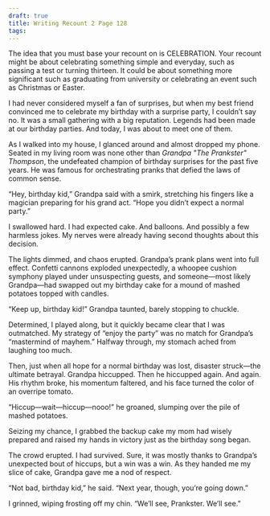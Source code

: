 ```yaml
---
draft: true
title: Writing Recount 2 Page 128
tags:
---
```

The idea that you must base your recount on is CELEBRATION. Your recount might be about celebrating something simple and everyday, such as passing a test or turning thirteen. It could be about something more significant such as graduating from university or celebrating an event such as Christmas or Easter.

I had never considered myself a fan of surprises, but when my best friend convinced me to celebrate my birthday with a surprise party, I couldn’t say no. It was a small gathering with a big reputation. Legends had been made at our birthday parties. And today, I was about to meet one of them.

As I walked into my house, I glanced around and almost dropped my phone. Seated in my living room was none other than _Grandpa "The Prankster" Thompson_, the undefeated champion of birthday surprises for the past five years. He was famous for orchestrating pranks that defied the laws of common sense.

“Hey, birthday kid,” Grandpa said with a smirk, stretching his fingers like a magician preparing for his grand act. “Hope you didn’t expect a normal party.”

I swallowed hard. I had expected cake. And balloons. And possibly a few harmless jokes. My nerves were already having second thoughts about this decision.

The lights dimmed, and chaos erupted. Grandpa’s prank plans went into full effect. Confetti cannons exploded unexpectedly, a whoopee cushion symphony played under unsuspecting guests, and someone—most likely Grandpa—had swapped out my birthday cake for a mound of mashed potatoes topped with candles.

“Keep up, birthday kid!” Grandpa taunted, barely stopping to chuckle.

Determined, I played along, but it quickly became clear that I was outmatched. My strategy of “enjoy the party” was no match for Grandpa’s “mastermind of mayhem.” Halfway through, my stomach ached from laughing too much.

Then, just when all hope for a normal birthday was lost, disaster struck—the ultimate betrayal. Grandpa hiccupped. Then he hiccupped again. And again. His rhythm broke, his momentum faltered, and his face turned the color of an overripe tomato.

“Hiccup—wait—hiccup—nooo!” he groaned, slumping over the pile of mashed potatoes.

Seizing my chance, I grabbed the backup cake my mom had wisely prepared and raised my hands in victory just as the birthday song began.

The crowd erupted. I had survived. Sure, it was mostly thanks to Grandpa’s unexpected bout of hiccups, but a win was a win. As they handed me my slice of cake, Grandpa gave me a nod of respect.

“Not bad, birthday kid,” he said. “Next year, though, you’re going down.”

I grinned, wiping frosting off my chin. “We’ll see, Prankster. We’ll see.”